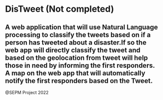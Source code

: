# DisTweet (Not completed)
## A web application that will use Natural Language processing to classify the tweets based on if a person has tweeted about a disaster.If so the web app will directly classify the tweet and based on the geolocation from tweet will help those in need by informing the first responders. A map on the web app that will automatically notify the first responders based on the Tweet.

@SEPM Project 2022
